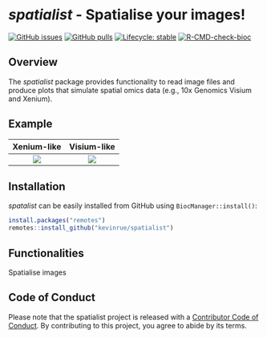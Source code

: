 # _spatialist_ - Spatialise your images!

<!-- badges: start -->
[![GitHub issues](https://img.shields.io/github/issues/kevinrue/spatialist)](https://github.com/kevinrue/spatialist/issues)
[![GitHub pulls](https://img.shields.io/github/issues-pr/kevinrue/spatialist)](https://github.com/kevinrue/spatialist/pulls)
[![Lifecycle: stable](https://img.shields.io/badge/lifecycle-stable-green.svg)](https://lifecycle.r-lib.org/articles/stages.html#stable)
[![R-CMD-check-bioc](https://github.com/kevinrue/spatialist/workflows/R-CMD-check-bioc/badge.svg)](https://github.com/kevinrue/spatialist/actions)

<!-- badges: end -->

## Overview

The _spatialist_ package provides functionality to read image files
and produce plots that simulate spatial omics data
(e.g., 10x Genomics Visium and Xenium).

## Example

Xenium-like                |  Visium-like              
:-------------------------:|:-------------------------:
![](https://kevinrue.github.io/spatialist/articles/spatialist_files/figure-html/spatial-1.png)  |  ![](https://kevinrue.github.io/spatialist/articles/spatialist_files/figure-html/visium-1.png)

## Installation

_spatalist_ can be easily installed from GitHub using `BiocManager::install()`:

```r
install.packages("remotes")
remotes::install_github("kevinrue/spatialist")
```

## Functionalities

Spatialise images

## Code of Conduct
  
Please note that the spatialist project is released with a [Contributor Code of Conduct](https://contributor-covenant.org/version/2/0/CODE_OF_CONDUCT.html). By contributing to this project, you agree to abide by its terms.
